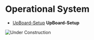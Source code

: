 # Operational System

- [UpBoard-Setup](UpBoard-Setup/index.md) **UpBoard-Setup**



![Under Construction](https://www.imagensanimadas.com/data/media/695/em-construcao-imagem-animada-0035.gif)  


